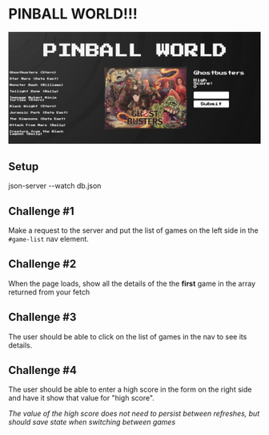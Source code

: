 # PINBALL WORLD!!!

![Screenshot of finished project](./images/finished-project.png "Finished project!")

## Setup
json-server --watch db.json

## Challenge #1
Make a request to the server and put the list of games on the left side in the `#game-list` nav element.

## Challenge #2
When the page loads, show all the details of the the **first** game in the array returned from your fetch

## Challenge #3
The user should be able to click on the list of games in the nav to see its details.

## Challenge #4 
The user should be able to enter a high score in the form on the right side and have it show that value for "high score".

*The value of the high score does not need to persist between refreshes, but should save state when switching between games*

